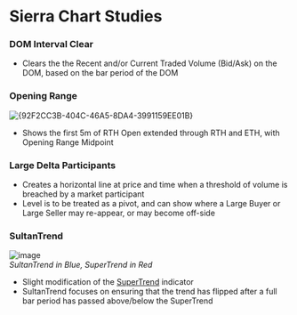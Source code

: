 # Sierra Chart Studies
### DOM Interval Clear
- Clears the the Recent and/or Current Traded Volume (Bid/Ask) on the DOM, based on the bar period of the DOM
### Opening Range
![{92F2CC3B-404C-46A5-8DA4-3991159EE01B}](https://github.com/user-attachments/assets/b3dfab0f-aafb-4196-8c29-7f0df150eaf0)
- Shows the first 5m of RTH Open extended through RTH and ETH, with Opening Range Midpoint
### Large Delta Participants
- Creates a horizontal line at price and time when a threshold of volume is breached by a market participant
- Level is to be treated as a pivot, and can show where a Large Buyer or Large Seller may re-appear, or may become off-side
### SultanTrend
![image](https://github.com/user-attachments/assets/a3ae58a2-6de9-442b-b3a3-8c151797846b)  
*SultanTrend in Blue, SuperTrend in Red*
- Slight modification of the [SuperTrend](https://www.sierrachart.com/index.php?page=doc/StudiesReference.php&ID=519) indicator
- SultanTrend focuses on ensuring that the trend has flipped after a full bar period has passed above/below the SuperTrend

